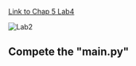 
[Link to Chap 5 Lab4](https://docs.google.com/presentation/d/1r3h2R9JwK9HK_U2Ia-zncL0BSjHV6Giu6ugNJ6yZpgc/edit#slide=id.g16b5233a379_0_34)

![Lab2](https://nimbus-screenshots.s3.amazonaws.com/s/e42d26504ae3323203abbb8f6b629330.png)

## Compete the "main.py"


